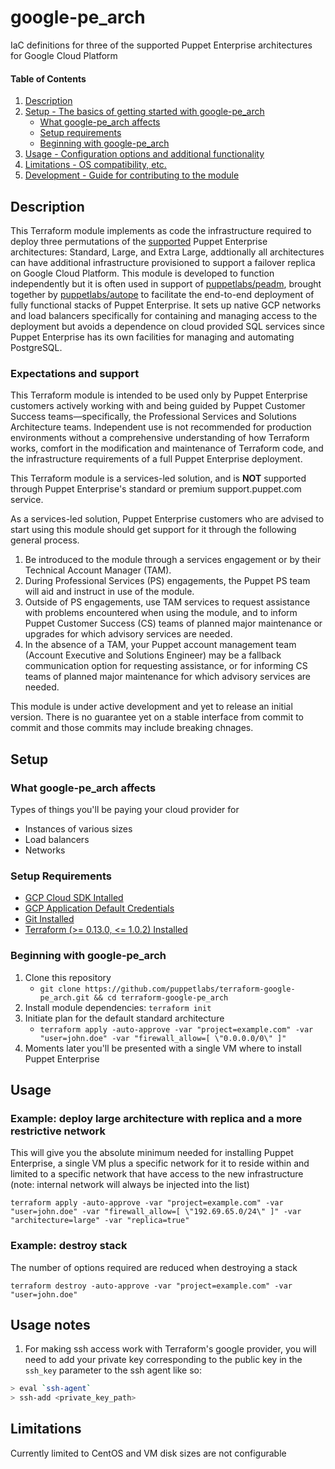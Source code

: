 # google-pe_arch

IaC definitions for three of the supported Puppet Enterprise architectures for Google Cloud Platform

#### Table of Contents

1. [Description](#description)
2. [Setup - The basics of getting started with google-pe_arch](#setup)
    * [What google-pe_arch affects](#what-google-pe_arch-affects)
    * [Setup requirements](#setup-requirements)
    * [Beginning with google-pe_arch](#beginning-with-google-pe_arch)
3. [Usage - Configuration options and additional functionality](#usage)
4. [Limitations - OS compatibility, etc.](#limitations)
5. [Development - Guide for contributing to the module](#development)

## Description

This Terraform module implements as code the infrastructure required to deploy three permutations of the [supported](https://puppet.com/docs/pe/latest/choosing_an_architecture.html) Puppet Enterprise architectures: Standard, Large, and Extra Large, addtionally all architectures can have additional infrastructure provisioned to support a failover replica on Google Cloud Platform. This module is developed to function independently but it is often used in support of [puppetlabs/peadm](https://github.com/puppetlabs/puppetlabs-peadm), brought together by [puppetlabs/autope](https://github.com/puppetlabs/puppetlabs-autope) to facilitate the end-to-end deployment of fully functional stacks of Puppet Enterprise. It sets up native GCP networks and load balancers specifically for containing and managing access to the deployment but avoids a dependence on cloud provided SQL services since Puppet Enterprise has its own facilities for managing and automating PostgreSQL.

### Expectations and support

This Terraform module is intended to be used only by Puppet Enterprise customers actively working with and being guided by Puppet Customer Success teams—specifically, the Professional Services and Solutions Architecture teams. Independent use is not recommended for production environments without a comprehensive understanding of how Terraform works, comfort in the modification and maintenance of Terraform code, and the infrastructure requirements of a full Puppet Enterprise deployment.

This Terraform module is a services-led solution, and is **NOT** supported through Puppet Enterprise's standard or premium support.puppet.com service.

As a services-led solution, Puppet Enterprise customers who are advised to start using this module should get support for it through the following general process.

1. Be introduced to the module through a services engagement or by their Technical Account Manager (TAM).
2. During Professional Services (PS) engagements, the Puppet PS team will aid and instruct in use of the module.
3. Outside of PS engagements, use TAM services to request assistance with problems encountered when using the module, and to inform Puppet Customer Success (CS) teams of planned major maintenance or upgrades for which advisory services are needed.
4. In the absence of a TAM, your Puppet account management team (Account Executive and Solutions Engineer) may be a fallback communication option for requesting assistance, or for informing CS teams of planned major maintenance for which advisory services are needed.

This module is under active development and yet to release an initial version. There is no guarantee yet on a stable interface from commit to commit and those commits may include breaking chnages.

## Setup

### What google-pe_arch affects

Types of things you'll be paying your cloud provider for

* Instances of various sizes
* Load balancers
* Networks

### Setup Requirements

* [GCP Cloud SDK Intalled](https://cloud.google.com/sdk/docs/quickstarts)
* [GCP Application Default Credentials](https://cloud.google.com/sdk/gcloud/reference/auth/application-default/)
* [Git Installed](https://git-scm.com/downloads)
* [Terraform (>= 0.13.0, <= 1.0.2) Installed](https://www.terraform.io/downloads.html)

### Beginning with google-pe_arch

1. Clone this repository
    * `git clone https://github.com/puppetlabs/terraform-google-pe_arch.git && cd terraform-google-pe_arch`
2. Install module dependencies: `terraform init`
3. Initiate plan for the default standard architecture
    * `terraform apply -auto-approve -var "project=example.com" -var "user=john.doe" -var "firewall_allow=[ \"0.0.0.0/0\" ]"`
4. Moments later you'll be presented with a single VM where to install Puppet Enterprise

## Usage

### Example: deploy large architecture with replica and a more restrictive network

This will give you the absolute minimum needed for installing Puppet Enterprise, a single VM plus a specific network for it to reside within and limited to a specific network that have access to the new infrastructure (note: internal network will always be injected into the list)

`terraform apply -auto-approve -var "project=example.com" -var "user=john.doe" -var "firewall_allow=[ \"192.69.65.0/24\" ]" -var "architecture=large" -var "replica=true"`

### Example: destroy stack

The number of options required are reduced when destroying a stack

`terraform destroy -auto-approve -var "project=example.com" -var "user=john.doe"`

## Usage notes

1. For making ssh access work with Terraform's google provider, you will need to add your private key corresponding to the public key in the `ssh_key` parameter to the ssh agent like so:

```bash
> eval `ssh-agent`
> ssh-add <private_key_path>
```

## Limitations

Currently limited to CentOS and VM disk sizes are not configurable
